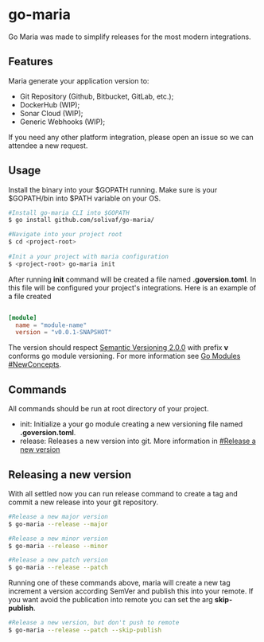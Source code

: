 # go-maria
Go Maria was made to simplify releases for the most modern integrations.

## Features
Maria generate your application version to: 
- Git Repository (Github, Bitbucket, GitLab, etc.); 
- DockerHub (WIP);
- Sonar Cloud (WIP);
- Generic Webhooks (WIP);

If you need any other platform integration, please open an issue so we can attendee a new request.

## Usage
Install the binary into your $GOPATH running. Make sure is your $GOPATH/bin into $PATH variable on your OS.
```bash
#Install go-maria CLI into $GOPATH
$ go install github.com/solivaf/go-maria/

#Navigate into your project root
$ cd <project-root>
 
#Init a your project with maria configuration
$ <project-root> go-maria init
```

After running **init** command will be created a file named **.goversion.toml**. 
In this file will be configured your project's integrations. Here is an example of a file created

```toml

[module]
  name = "module-name"
  version = "v0.0.1-SNAPSHOT"

```

The version should respect [Semantic Versioning 2.0.0](https://semver.org/) with prefix **v** conforms 
go module versioning. For more information see [Go Modules #NewConcepts](https://github.com/golang/go/wiki/Modules#new-concepts).

## Commands
All commands should be run at root directory of your project.

- init: Initialize a your go module creating a new versioning file named **.goversion.toml**.
- release: Releases a new version into git. More information in [#Release a new version](#release)

## Releasing a new version
With all settled now you can run release command to create a tag and commit a new release into your git repository.

```bash
#Release a new major version
$ go-maria --release --major

#Release a new minor version
$ go-maria --release --minor

#Release a new patch version
$ go-maria --release --patch
```

Running one of these commands above, maria will create a new tag increment a version according SemVer and publish this 
into your remote. If you want avoid the publication into remote you can set the arg **skip-publish**.

```bash
#Release a new version, but don't push to remote
$ go-maria --release --patch --skip-publish
```
